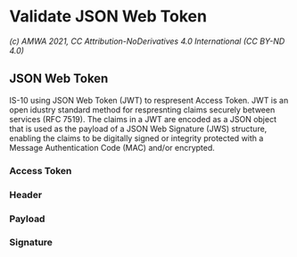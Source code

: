 
# Validate JSON Web Token
_(c) AMWA 2021, CC Attribution-NoDerivatives 4.0 International (CC BY-ND 4.0)_

##  JSON Web Token

IS-10 using JSON Web Token (JWT) to respresent Access Token. JWT is an open idustry standard method for respresnting claims securely between services (RFC 7519). The claims in a JWT are encoded as a JSON object that is used as the payload of a JSON Web Signature (JWS) structure, enabling the claims to be digitally signed or integrity protected with a Message Authentication Code (MAC) and/or encrypted.

### Access Token

### Header

### Payload

### Signature

<!--stackedit_data:
eyJoaXN0b3J5IjpbLTE1MDU0OTQ0NzNdfQ==
-->